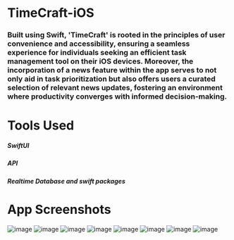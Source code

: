 # TimeCraft-iOS
###  Built using Swift, 'TimeCraft' is rooted in the principles of user convenience and accessibility, ensuring a seamless experience for individuals seeking an efficient task management tool on their iOS devices. Moreover, the incorporation of a news feature within the app serves to not only aid in task prioritization but also offers users a curated selection of relevant news updates, fostering an environment where productivity converges with informed decision-making.

# Tools Used
##### SwiftUI
##### API
##### Realtime Database and swift packages

# App Screenshots
![image](https://github.com/sunzidulislam/TimeCraft-iOS/assets/60359567/32bed607-6e61-4142-bbf9-b68b2bbbe624) ![image](https://github.com/sunzidulislam/TimeCraft-iOS/assets/60359567/ceefc659-04d2-4e76-8e12-47c0ff6e23da) ![image](https://github.com/sunzidulislam/TimeCraft-iOS/assets/60359567/9e3860b1-5006-44ef-8a9b-76ec8acd2fec)  ![image](https://github.com/sunzidulislam/TimeCraft-iOS/assets/60359567/18628b1e-99b3-4d71-a725-fe4bd90e8011)  ![image](https://github.com/sunzidulislam/TimeCraft-iOS/assets/60359567/0ae375bf-badf-4a71-988d-18d2c6f0066c)   ![image](https://github.com/sunzidulislam/TimeCraft-iOS/assets/60359567/ef60941d-dde5-4251-9674-b99f832e8e88)  ![image](https://github.com/sunzidulislam/TimeCraft-iOS/assets/60359567/25b7a0f6-1bf5-4275-b7dd-7f88bd1c21e1) ![image](https://github.com/sunzidulislam/TimeCraft-iOS/assets/60359567/0c722a09-7032-4dc0-b2d9-530d8fe8dc15)










